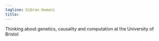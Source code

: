 ```yaml
---
tagline: Gibran Hemani
title: 
---
```


Thinking about genetics, causality and computation at the University of Bristol